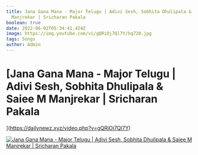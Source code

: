 ```yaml
---
title: Jana Gana Mana - Major Telugu | Adivi Sesh, Sobhita Dhulipala & Saiee M
  Manjrekar | Sricharan Pakala
boolean: true
date: 2022-06-02T05:34:41.424Z
image: https://img.youtube.com/vi/gQRiOj7Ql7Y/hq720.jpg
tags: Songs
author: Admin
---
```

# [Jana Gana Mana - Major Telugu | Adivi Sesh, Sobhita Dhulipala & Saiee M Manjrekar | Sricharan Pakala
](https://dailynewz.xyz/video.php?v=gQRiOj7Ql7Y)

[![Jana Gana Mana - Major Telugu | Adivi Sesh, Sobhita Dhulipala & Saiee M Manjrekar | Sricharan Pakala](https://img.youtube.com/vi/gQRiOj7Ql7Y/hq720.jpg)](https://dailynewz.xyz/video.php?v=gQRiOj7Ql7Y)